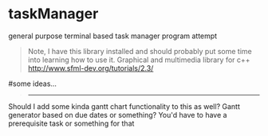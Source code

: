 # taskManager
general purpose terminal based task manager program attempt


>Note, I have this library installed and should probably put some time into learning how to use it. Graphical and multimedia library for c++
http://www.sfml-dev.org/tutorials/2.3/


#some ideas...
>_______________________________________________________________________________
Should I add some kinda gantt chart functionality to this as well? Gantt generator
based on due dates or something? You'd have to have a prerequisite task or something for that

